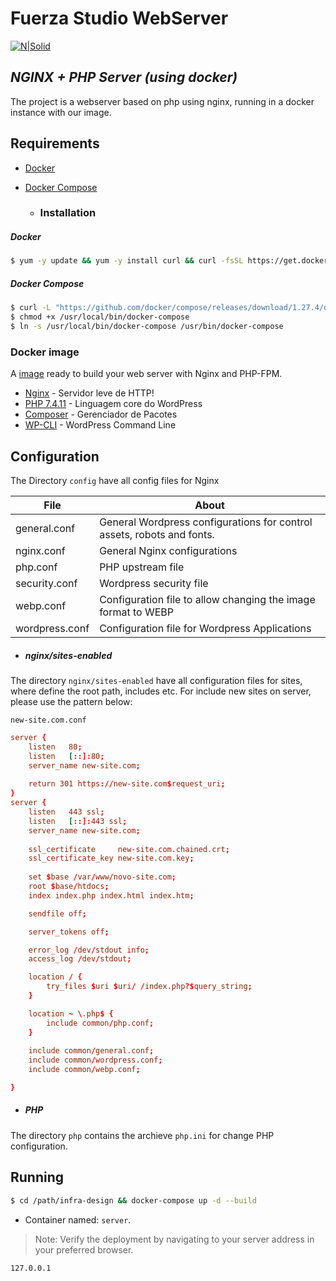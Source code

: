 # Fuerza Studio WebServer
[![N|Solid](https://www.fuerzastudio.com.br/wp-content/themes/fuerza/resources/img/logo.png)](https://www.fuerzastudio.com.br/)
## _NGINX + PHP Server  (using docker)_

The project is a webserver based on php using nginx, running in a docker instance with our image.

## Requirements

- [Docker](https://www.docker.com/)
- [Docker Compose](https://docs.docker.com/compose/)

     - ### Installation
##### Docker
```sh
$ yum -y update && yum -y install curl && curl -fsSL https://get.docker.com | bash
```
##### Docker Compose
```sh
$ curl -L "https://github.com/docker/compose/releases/download/1.27.4/docker-compose-$(uname -s)-$(uname -m)" -o /usr/local/bin/docker-compose
$ chmod +x /usr/local/bin/docker-compose
$ ln -s /usr/local/bin/docker-compose /usr/bin/docker-compose
```

### Docker image

A [image](https://hub.docker.com/r/linuxsolutions/server-web-nginx-php-fpm) ready to build your web server with Nginx and PHP-FPM.

* [Nginx](https://www.nginx.com/) - Servidor leve de HTTP!
* [PHP 7.4.11](https://www.php.net/) - Linguagem core do WordPress
* [Composer](https://getcomposer.org/doc/00-intro.md) - Gerenciador de Pacotes
* [WP-CLI](https://developer.wordpress.org/cli/commands/) - WordPress Command Line

## Configuration

The Directory `config` have all config files for Nginx

| File | About |
| ------ | ------ |
| general.conf | General Wordpress configurations for control assets, robots and fonts. |
| nginx.conf | General Nginx configurations | 
| php.conf | PHP upstream file  |
| security.conf | Wordpress security file |
| webp.conf | Configuration file to allow changing the image format to WEBP |
| wordpress.conf | Configuration file for Wordpress Applications |

- ##### nginx/sites-enabled

The directory `nginx/sites-enabled`  have all configuration files for sites, where define the root path, includes etc. For include new sites on server, please use the pattern below:

`new-site.com.conf`
```conf
server {
    listen   80;
    listen   [::]:80;
    server_name new-site.com;
    
    return 301 https://new-site.com$request_uri;
}
server {
    listen   443 ssl;
    listen   [::]:443 ssl;
    server_name new-site.com;
    
    ssl_certificate     new-site.com.chained.crt;
    ssl_certificate_key new-site.com.key;
    
    set $base /var/www/novo-site.com;
	root $base/htdocs;
    index index.php index.html index.htm;

    sendfile off;

    server_tokens off;

    error_log /dev/stdout info;
    access_log /dev/stdout;

    location / {
		try_files $uri $uri/ /index.php?$query_string;
	}

    location ~ \.php$ {
		include common/php.conf;
	}
    
    include common/general.conf;
	include common/wordpress.conf;
    include common/webp.conf;

}
```

- ##### PHP
The directory `php` contains the archieve `php.ini` for change PHP configuration.


## Running

```sh
$ cd /path/infra-design && docker-compose up -d --build
```
* Container named: `server`.

> Note: Verify the deployment by navigating to your server address in
your preferred browser.

```sh
127.0.0.1
```

